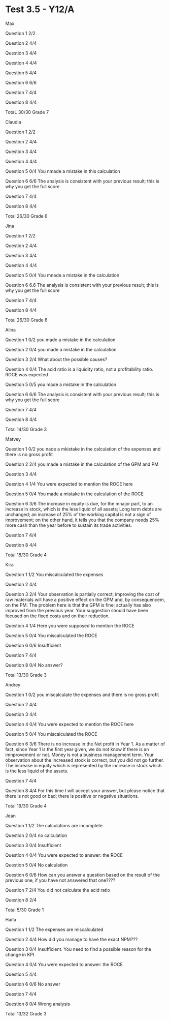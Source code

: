 # Test 3.5 - Y12/A

Max

Question 1	2/2

Question 2	4/4

Question 3	4/4

Question 4	4/4

Question 5	4/4

Question 6	6/6

Question 7	4/4

Question 8	4/4

TotaL		30/30 Grade 7

Claudia

Question 1	2/2

Question 2	4/4

Question 3	4/4

Question 4	4/4

Question 5	0/4
		You nmade a mistake in this calculation

Question 6	6/6
		The analysis is consistent with your previous result; this is why you get the full score

Question 7	4/4

Question 8	4/4

Total		26/30 Grade 6

Jina

Question 1	2/2

Question 2	4/4

Question 3	4/4

Question 4	4/4

Question 5	0/4
		You mnade a mistake in the calculation

Question 6	6.6
		The analysis is consistent with your previous result; this is why you get the full score

Question 7	4/4

Question 8	4/4

Total 		26/30 Grade 6

Alina

Question 1	0/2
		you made a mistake in the calculation

Question 2	0/4
		you made a mistake in the calculation

Question 3	2/4
		What about the possible causes?

Question 4	0/4
		The acid ratio is a liquidity ratio, not a profitability ratio. ROCE was expected

Question 5	0/5
		you made a mistake in the calculation

Question 6	6/6
		The analysis is consistent with your previous result; this is why you get the full score

Question 7	4/4

Question 8	4/4

Total 		14/30 Grade 3

Matvey

Question 1	0/2
		you nade a mkistake in the calculation of the expenses and there is no gross profit

Question 2	2/4
		you made a mistake in the calculation of the GPM and PM

Question 3	4/4

Question 4	1/4
		You were expected to mention the ROCE here

Question 5	0/4
		You made a mistake in the calculation of the ROCE

Question 6	3/6
		The increase in equity is due, for the mnajor part, to an increase in stock, which is the less liquid of all assets;
		Long term debts are unchanged; an increase of 25% of the working capital is not a sign of improvement; on the other hand,
		it tells you that the company needs 25% more cash than the year before to sustain its trade activities.

Question 7	4/4

Question 8	4/4

Total		18/30 Grade 4

Kira

Question 1	1/2
		You miscalculated the expenses

Question 2	4/4

Question 3	2/4
		Your observation is partially correct; improving the cost of raw materials will have a positive effect on the GPM and, by
		consequencem, on the PM. The problem here is that the GPM is fine; actually has also improved from the previous year.
		Your suggestion should have been focused on the fixed costs and on their reduction.

Question 4	1/4
		Here you were supposed to mention the ROCE

Question 5	0/4
		You miscalculated the ROCE

Question 6	0/6
		Insufficient

Question 7	4/4

Question 8	0/4
		No answer?

Total 		13/30 Grade 3

Andrey

Question 1	0/2
		you miscalculate the expenses and there is no gross profit

Question 2	4/4

Question 3	4/4

Question 4	0/4
		You were expected to mention the ROCE here

Question 5	0/4
		You miscalculated the ROCE

Question 6	3/6
		There is no increase in the Net profit in Year 1. As a matter of fact, since Year 1 is the first year given, we do not
		know if there is an imnprovement or not.
		Money is not a business management term. Your observation about the increased stock is correct, but you did not go further.
		The increase in equity which is represented by the increase in stock which is the less liquid of the assets.

Question 7	4/4

Question 8	4/4
		For this time I will accept your answer, but please notice that there is not good or bad; there is positive or negative situations.

Total		19/30 Grade 4

Jean

Question 1	1/2
		The calculations are incomplete

Question 2	0/4
		no calculation

Question 3	0/4
		Insufficient

Question 4	0/4
		You were expected to answer: the ROCE

Question 5	0/4
		No calculation

Question 6	0/6
		How can you answer a question based on the result of the previous one, if you have not answered that one????

Question 7	2/4
		You did not calculate the acid ratio

Question 8 	2/4

Total		5/30 Grade 1

Haifa

Question 1	1/2
		The expenses are miscalculated

Question 2	4/4
		How did you manage to have the exact NPM???


Question 3	0/4
		Insufficient. You need to find a possible reason for the change in KPI

Question 4	0/4
		You were expected to answer: the ROCE

Question 5	4/4

Question 6	0/6
		No answer

Question 7	4/4

Question 8	0/4
		Wrong analysis

Total 13/32	Grade 3

